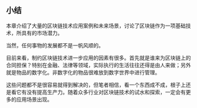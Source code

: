 ## 小结
本章介绍了大量的区块链技术应用案例和未来场景，讨论了区块链作为一项基础技术，所具有的市场潜力。

当然，任何事物的发展都不是一帆风顺的。

目前来看，制约区块链技术进一步应用的因素有很多。首先就是谁来为区块链上的合同担保？特别在金融、法律等领域，实际执行的生活往往还得是由人来做；另外就是物品的数字化。非数字化的物品很难放到数字世界中进行管理。

这些问题都不是很容易就得到解决的，但笔者相信，看一个东西成不成，根子上还是看它有没有提高生产力。随着众多行业对区块链技术的试水和探索，一定会有更多的应用场景出现。
